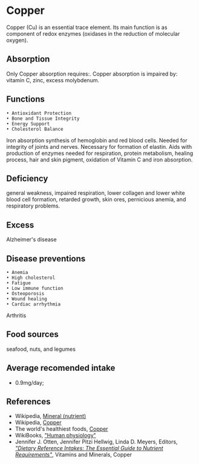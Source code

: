 # Copper
Copper (Cu) is an essential trace element. Its main function is as component of redox enzymes (oxidases in the reduction of molecular oxygen).

## Absorption
Only 
Copper absorption requires:.
Copper absorption is impaired by: vitamin C, zinc, excess molybdenum.

## Functions
	• Antioxidant Protection
	• Bone and Tissue Integrity
	• Energy Support
	• Cholesterol Balance
Iron absorption
synthesis of hemoglobin and red blood cells. Needed for integrity of joints and nerves. Necessary for formation of elastin. Aids with production of enzymes needed for respiration, protein metabolism, healing process, hair and skin pigment, oxidation of Vitamin C and iron absorption. 

## Deficiency
general weakness, impaired respiration, lower collagen and lower white blood cell formation, retarded growth, skin ores, pernicious anemia, and respiratory problems.

## Excess
Alzheimer's disease

## Disease preventions
	• Anemia
	• High cholesterol
	• Fatigue
	• Low immune function
	• Osteoporosis
	• Wound healing
	• Cardiac arrhythmia
Arthritis

## Food sources
seafood, nuts, and legumes

## Average recomended intake
- 0.9mg/day;

## References
- Wikipedia, [Mineral (nutrient)](https://en.wikipedia.org/wiki/Mineral_(nutrient))
- Wikipedia, [Copper](https://en.wikipedia.org/wiki/Copper)
- The world's healthiest foods, [Copper](http://www.whfoods.com/genpage.php?tname=nutrient&dbid=53)
- WikiBooks, ["Human physiology"](https://en.wikibooks.org/wiki/Human_Physiology/Nutrition#Minerals)
- Jennifer J. Otten, Jennifer Pitzi Hellwig, Linda D. Meyers, Editors, [_"Dietary Reference Intakes: The Essential Guide to Nutrient Requirements"_](https://www.amazon.com/Dietary-Reference-Intakes-Essential-Requirements/dp/0309157420), Vitamins and Minerals, Copper